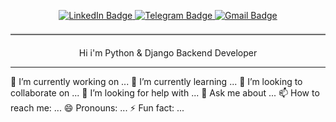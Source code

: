 <p align="center">
  <a href="https://www.linkedin.com/in/hamed-moradi-aa8698304/">
    <img src="https://img.shields.io/badge/-LinkedIn-blue?style=flat-square&logo=LinkedIn&logoColor=white" alt="LinkedIn Badge"/>
  </a>
  <a href="https://t.me/BN2_hm">
    <img src="https://img.shields.io/badge/-Telegram-blue?style=flat-square&logo=Telegram&logoColor=white" alt="Telegram Badge"/>
  </a>
  <a href="mailto:hameddjf33@gmail.com">
    <img src="https://img.shields.io/badge/-Gmail-red?style=flat-square&logo=Gmail&logoColor=white" alt="Gmail Badge"/>
  </a>
</p>
<hr style="margin-top: 20px; margin-bottom: 20px; border: 0; border-top: 2px solid #ccc;"/>
<p align="center"><strong></strong> Hi i'm Python & Django Backend Developer </strong></p>
<hr/>

🔭 I’m currently working on ...
🌱 I’m currently learning ...
👯 I’m looking to collaborate on ...
🤔 I’m looking for help with ...
💬 Ask me about ...
📫 How to reach me: ...
😄 Pronouns: ...
⚡ Fun fact: ...
